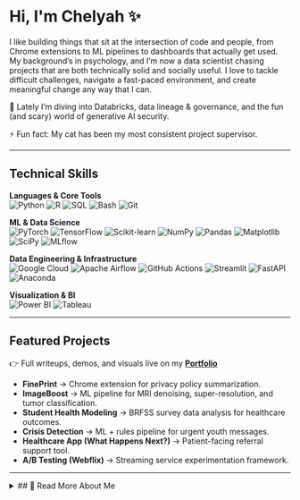 #  Hi, I'm Chelyah ✨
I like building things that sit at the intersection of code and people, from Chrome extensions to ML pipelines to dashboards that actually get used. My background’s in psychology, and I’m now a data scientist chasing projects that are both technically solid and socially useful. I love to tackle difficult challenges, navigate a fast-paced environment, and create meaningful change any way that I can. 

🌱 Lately I’m diving into Databricks, data lineage & governance, and the fun (and scary) world of generative AI security.

⚡ Fun fact: My cat has been my most consistent project supervisor.

---

## Technical Skills  

**Languages & Core Tools**  
![Python](https://img.shields.io/badge/Python-3776AB?style=flat&logo=python&logoColor=white)
![R](https://img.shields.io/badge/R-276DC3?style=flat&logo=r&logoColor=white)
![SQL](https://img.shields.io/badge/SQL-336791?style=flat&logo=postgresql&logoColor=white)
![Bash](https://img.shields.io/badge/Bash-121011?style=flat&logo=gnu-bash&logoColor=white)
![Git](https://img.shields.io/badge/Git-F05032?style=flat&logo=git&logoColor=white)

**ML & Data Science**  
![PyTorch](https://img.shields.io/badge/PyTorch-EE4C2C?style=flat&logo=pytorch&logoColor=white)
![TensorFlow](https://img.shields.io/badge/TensorFlow-FF6F00?style=flat&logo=tensorflow&logoColor=white)
![Scikit-learn](https://img.shields.io/badge/Scikit--learn-F7931E?style=flat&logo=scikitlearn&logoColor=white)
![NumPy](https://img.shields.io/badge/NumPy-013243?style=flat&logo=numpy&logoColor=white)
![Pandas](https://img.shields.io/badge/Pandas-150458?style=flat&logo=pandas&logoColor=white)
![Matplotlib](https://img.shields.io/badge/Matplotlib-11557C?style=flat&logo=plotly&logoColor=white)
![SciPy](https://img.shields.io/badge/SciPy-8CAAE6?style=flat&logo=scipy&logoColor=white)
![MLflow](https://img.shields.io/badge/MLflow-0194E2?style=flat&logo=mlflow&logoColor=white)

**Data Engineering & Infrastructure**  
![Google Cloud](https://img.shields.io/badge/Google_Cloud-4285F4?style=flat&logo=googlecloud&logoColor=white)
![Apache Airflow](https://img.shields.io/badge/Airflow-017CEE?style=flat&logo=apacheairflow&logoColor=white)
![GitHub Actions](https://img.shields.io/badge/GitHub_Actions-2088FF?style=flat&logo=github-actions&logoColor=white)
![Streamlit](https://img.shields.io/badge/Streamlit-FF4B4B?style=flat&logo=streamlit&logoColor=white)
![FastAPI](https://img.shields.io/badge/FastAPI-009688?style=flat&logo=fastapi&logoColor=white)
![Anaconda](https://img.shields.io/badge/Anaconda-44A833?style=flat&logo=anaconda&logoColor=white)

**Visualization & BI**  
![Power BI](https://img.shields.io/badge/Power_BI-F2C811?style=flat&logo=powerbi&logoColor=black)
![Tableau](https://img.shields.io/badge/Tableau-E97627?style=flat&logo=tableau&logoColor=white)

---

##  Featured Projects  

👉 Full writeups, demos, and visuals live on my [**Portfolio**](https://chelyahmiller.my.canva.site/builds) 

- **FinePrint** → Chrome extension for privacy policy summarization.  
- **ImageBoost** → ML pipeline for MRI denoising, super-resolution, and tumor classification.  
- **Student Health Modeling** → BRFSS survey data analysis for healthcare outcomes.  
- **Crisis Detection** → ML + rules pipeline for urgent youth messages.  
- **Healthcare App (What Happens Next?)** → Patient-facing referral support tool.   
- **A/B Testing (Webflix)** → Streaming service experimentation framework.  

---

<details>
  <summary> ## 📖 Read More About Me</summary>

### 🤝 Soft Skills  
- Collaboration & teamwork with clinicians, data scientists, and non-technical staff.  
- Communication → translating technical findings into actionable insights.  
- Problem-solving in high-stakes environments (crisis lines, healthcare ops).  
- Adaptability under compliance constraints.  
- Ethical mindset → mental health, transparency, equitable AI.  

### 🔒 Compliance & Ethics  
- Experienced with **HIPAA-compliant workflows** (UC Davis, clinical datasets).  
- Focused on **ethical AI** in youth safety, healthcare, and legal transparency.  
- Advocate for **human-centered design** in data science.  

### 📊 Impact Metrics  
- **10M+** hospital & census records analyzed for mental health research.  
- **95%** reduction in manual policy review time with NLP automation.  
- **45%** faster analysis pipeline for school safety data.  
- **20%** ML model accuracy improvement through optimization.  

</details>



<!--
**cztm/cztm** is a ✨ _special_ ✨ repository because its `README.md` (this file) appears on your GitHub profile.

Here are some ideas to get you started:

- 🔭 I’m currently working on ...
- 🌱 I’m currently learning ...
- 👯 I’m looking to collaborate on ...
- 🤔 I’m looking for help with ...
- 💬 Ask me about ...
- 📫 How to reach me: ...
- 😄 Pronouns: ...
- ⚡ Fun fact: ...
-->
